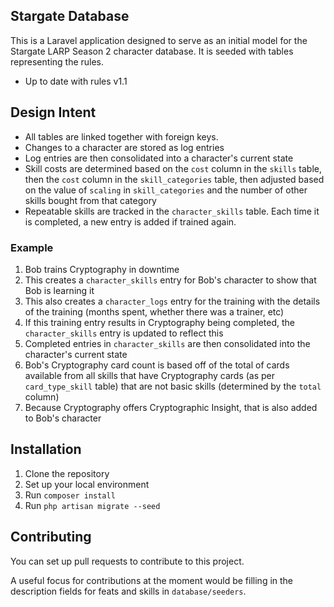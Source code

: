 ## Stargate Database

This is a Laravel application designed to serve as an initial model for the Stargate LARP Season 2 character database.
It is seeded with tables representing the rules.

- Up to date with rules v1.1

## Design Intent

- All tables are linked together with foreign keys.
- Changes to a character are stored as log entries
- Log entries are then consolidated into a character's current state
- Skill costs are determined based on the `cost` column in the `skills` table, then the `cost` column in the `skill_categories` table, then adjusted based on the value of `scaling` in `skill_categories` and the number of other skills bought from that category
- Repeatable skills are tracked in the `character_skills` table. Each time it is completed, a new entry is added if trained again. 

### Example

1. Bob trains Cryptography in downtime
2. This creates a `character_skills` entry for Bob's character to show that Bob is learning it
3. This also creates a `character_logs` entry for the training with the details of the training (months spent, whether there was a trainer, etc)
4. If this training entry results in Cryptography being completed, the `character_skills` entry is updated to reflect this
5. Completed entries in `character_skills` are then consolidated into the character's current state
6. Bob's Cryptography card count is based off of the total of cards available from all skills that have Cryptography cards (as per `card_type_skill` table) that are not basic skills (determined by the `total` column)
7. Because Cryptography offers Cryptographic Insight, that is also added to Bob's character

## Installation

1. Clone the repository
2. Set up your local environment
3. Run `composer install`
4. Run `php artisan migrate --seed`

## Contributing

You can set up pull requests to contribute to this project.

A useful focus for contributions at the moment would be filling in the description fields for feats and skills in `database/seeders`.
